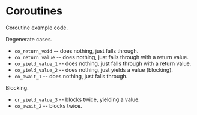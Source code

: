 # Coroutines
Coroutine example code.

Degenerate cases.
* `co_return_void` -- does nothing, just falls through.
* `co_return_value` -- does nothing, just falls through with a return value.
* `co_yield_value_1` -- does nothing, just falls through with a return value.
* `co_yield_value_2` -- does nothing, just yields a value (blocking).
* `co_await_1` -- does nothing, just falls through.

Blocking.
* `cr_yield_value_3` -- blocks twice, yielding a value.
* `co_await_2` -- blocks twice.
